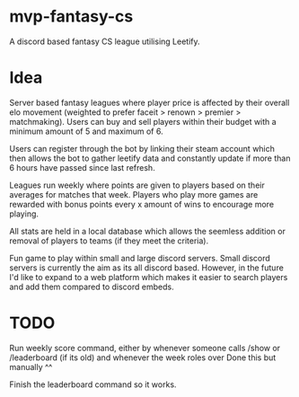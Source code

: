 # mvp-fantasy-cs
A discord based fantasy CS league utilising Leetify.


# Idea

Server based fantasy leagues where player price is affected by their overall elo movement (weighted to prefer faceit > renown > premier > matchmaking). Users can buy and sell players within their budget with a minimum amount of 5 and maximum of 6.

Users can register through the bot by linking their steam account which then allows the bot to gather leetify data and constantly update if more than 6 hours have passed since last refresh.

Leagues run weekly where points are given to players based on their averages for matches that week. Players who play more games are rewarded with bonus points every x amount of wins to encourage more playing.

All stats are held in a local database which allows the seemless addition or removal of players to teams (if they meet the criteria). 

Fun game to play within small and large discord servers. Small discord servers is currently the aim as its all discord based. However, in the future I'd like to expand to a web platform which makes it easier to search players and add them compared to discord embeds.

# TODO

Run weekly score command, either by whenever someone calls /show or /leaderboard (if its old) and whenever the week roles over
Done this but manually ^^


Finish the leaderboard command so it works.